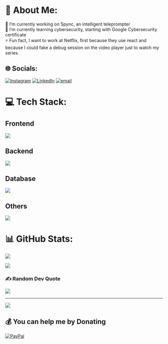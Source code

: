 # 💫 About Me:
🔭 I’m currently working on Spync, an intelligent teleprompter<br>🌱 I’m currently learning cybersecurity, starting with Google Cybersecurity certificate<br>⚡ Fun fact, I want to work at Netflix, first because they use react and because I could fake a debug session on the video player just to watch my series. 


## 🌐 Socials:
[![Instagram](https://img.shields.io/badge/Instagram-%23E4405F.svg?logo=Instagram&logoColor=white)](https://instagram.com/rdiagram) [![LinkedIn](https://img.shields.io/badge/LinkedIn-%230077B5.svg?logo=linkedin&logoColor=white)](https://linkedin.com/in/dia-dama-raboanarijaona-a25555223) [![email](https://img.shields.io/badge/Email-D14836?logo=gmail&logoColor=white)](mailto:rdiadama@gmail.com) 

# 💻 Tech Stack:
## Frontend
 <img src="https://skillicons.dev/icons?i=nextjs,typescript,react,tailwind" />
 
## Backend
<img src="https://skillicons.dev/icons?i=nextjs,nodejs,spring,java" />

## Database
<img src="https://skillicons.dev/icons?i=prisma,dynamodb,mongodb,mysql,postgres" />

## Others
<img src="https://skillicons.dev/icons?i=github,git,vercel" />

# 📊 GitHub Stats:
![](https://nirzak-streak-stats.vercel.app/?user=CO-dia&theme=radical&hide_border=true)<br/>

![](https://github-readme-stats.vercel.app/api/top-langs/?username=CO-Dia&theme=dark&hide_border=false&include_all_commits=true&count_private=true&layout=compact)

### ✍️ Random Dev Quote
![](https://quotes-github-readme.vercel.app/api?type=horizontal&theme=radical)

---

[![](https://visitcount.itsvg.in/api?id=CO-Dia&icon=0&color=0)](https://visitcount.itsvg.in)

  ## 💰 You can help me by Donating
  [![PayPal](https://img.shields.io/badge/PayPal-00457C?style=for-the-badge&logo=paypal&logoColor=white)](https://paypal.me/rdiadama) 

  
<!-- Proudly created with GPRM ( https://gprm.itsvg.in ) -->